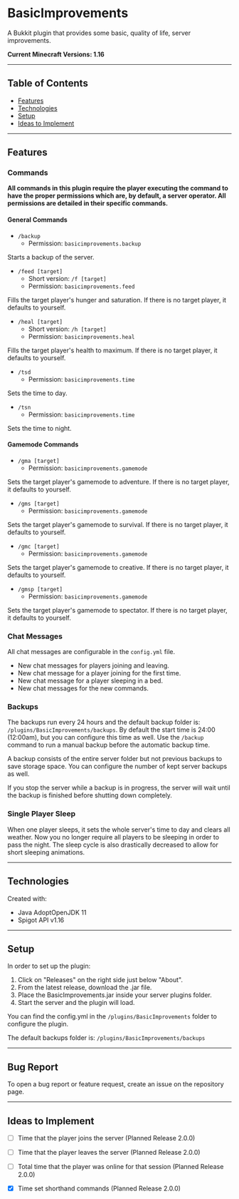  # BasicImprovements
 A Bukkit plugin that provides some basic, quality of life, server improvements.
 
 **Current Minecraft Versions: 1.16**

 ----
 ## Table of Contents
 - [Features](#features)  
 - [Technologies](#technologies)  
 - [Setup](#setup)  
 - [Ideas to Implement](#ideas-to-implement)  
 
 ----
 ## Features
 
 ### Commands
 **All commands in this plugin require the player executing the command to have the proper
 permissions which are, by default, a server operator. All permissions are detailed in their
 specific commands.**
 
 #### General Commands
 - `/backup`  
   - Permission: `basicimprovements.backup`  
 
 Starts a backup of the server.
 
 - `/feed [target]`
   - Short version: `/f [target]`  
   - Permission: `basicimprovements.feed`  
 
 Fills the target player's hunger and saturation.
 If there is no target player, it defaults to yourself.
 
 - `/heal [target]`
   - Short version: `/h [target]`  
   - Permission: `basicimprovements.heal`  
 
 Fills the target player's health to maximum.
 If there is no target player, it defaults to yourself.
 
 - `/tsd`  
   - Permission: `basicimprovements.time`  
 
 Sets the time to day.
 
 - `/tsn`  
   - Permission: `basicimprovements.time`  
 
 Sets the time to night.
 
 #### Gamemode Commands
 - `/gma [target]`  
   - Permission: `basicimprovements.gamemode`  
 
 Sets the target player's gamemode to adventure.
 If there is no target player, it defaults to yourself.
 
 - `/gms [target]`  
   - Permission: `basicimprovements.gamemode`  
 
 Sets the target player's gamemode to survival.
 If there is no target player, it defaults to yourself.
 
 - `/gmc [target]`  
   - Permission: `basicimprovements.gamemode`  
 
 Sets the target player's gamemode to creative.
 If there is no target player, it defaults to yourself.
 
 - `/gmsp [target]`  
   - Permission: `basicimprovements.gamemode`  
 
 Sets the target player's gamemode to spectator.
 If there is no target player, it defaults to yourself.
 
 ### Chat Messages
 All chat messages are configurable in the `config.yml` file.
 
 - New chat messages for players joining and leaving.
 - New chat message for a player joining for the first time.
 - New chat message for a player sleeping in a bed.
 - New chat messages for the new commands.
 
 ### Backups
 The backups run every 24 hours and the default backup folder is: `/plugins/BasicImprovements/backups`. By default the start time is 24:00 (12:00am), but you can configure
 this time as well. Use the `/backup` command to run a manual backup before the automatic backup time.
 
 A backup consists of the entire server folder but not previous backups to save storage space. You can configure the number of
 kept server backups as well.
 
 If you stop the server while a backup is in progress, the server will wait until the backup is finished before shutting down completely.
 
 ### Single Player Sleep
 When one player sleeps, it sets the whole server's time to day and clears all weather. Now you no longer require all players
 to be sleeping in order to pass the night. The sleep cycle is also drastically decreased to allow for short sleeping animations.
 
 ----
 ## Technologies
 Created with:
 - Java AdoptOpenJDK 11
 - Spigot API v1.16
 
 ----
 ## Setup
 In order to set up the plugin:
 1. Click on "Releases" on the right side just below "About".
 2. From the latest release, download the .jar file.
 3. Place the BasicImprovements.jar inside your server plugins folder.
 4. Start the server and the plugin will load.
 
 You can find the config.yml in the `/plugins/BasicImprovements` folder to configure the plugin.
 
 The default backups folder is: `/plugins/BasicImprovements/backups`
 
 ----
 ## Bug Report
 To open a bug report or feature request, create an issue on the repository page.
 
 ----
 ## Ideas to Implement
 - [ ] Time that the player joins the server (Planned Release 2.0.0)
 - [ ] Time that the player leaves the server (Planned Release 2.0.0)
 - [ ] Total time that the player was online for that session (Planned Release 2.0.0)
 - [x] Time set shorthand commands (Planned Release 2.0.0)
 
